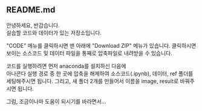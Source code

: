 ## README.md

안녕하세요, 반갑습니다.  
실습할 코드와 데이터가 있는 저장소입니다.  

"CODE" 메뉴를 클릭하시면 맨 아래에 "Download ZIP" 메뉴가 있습니다.
클릭하시면 보이는 소스코드 및 데이터 파일을 통째로 압축파일로 내려받을 수 있습니다.

코드를 실행하려면 먼저 anaconda를 설치하신 다음에   
아나콘다 실행 경로 중 한 곳에 압축을 해제하여 
소스코드(.ipynb), 데이터, ref 폴더를 세팅해주시면 됩니다. 
그리고, 새 폴더 2개를 만들어서 이름을 image, result로 바꿔주시면 됩니다.  


그럼, 조금이나마 도움이 되시기를 바라면서...  

